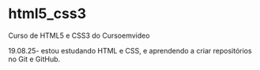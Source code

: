 # html5_css3
Curso de HTML5 e CSS3 do Cursoemvideo

19.08.25- estou estudando HTML e CSS, e aprendendo a criar repositórios no Git e GitHub.
